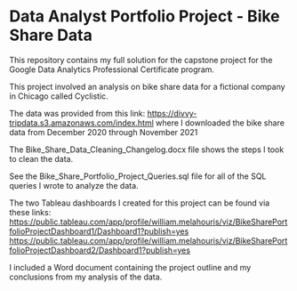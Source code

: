 # Data Analyst Portfolio Project - Bike Share Data

This repository contains my full solution for the capstone project for the Google Data Analytics Professional Certificate program.

This project involved an analysis on bike share data for a fictional company in Chicago called Cyclistic.

The data was provided from this link: https://divvy-tripdata.s3.amazonaws.com/index.html where I downloaded the bike share data from December 2020 through November 2021

The Bike_Share_Data_Cleaning_Changelog.docx file shows the steps I took to clean the data.

See the Bike_Share_Portfolio_Project_Queries.sql file for all of the SQL queries I wrote to analyze the data.

The two Tableau dashboards I created for this project can be found via these links: https://public.tableau.com/app/profile/william.melahouris/viz/BikeSharePortfolioProjectDashboard1/Dashboard1?publish=yes
https://public.tableau.com/app/profile/william.melahouris/viz/BikeSharePortfolioProjectDashboard2/Dashboard1?publish=yes

I included a Word document containing the project outline and my conclusions from my analysis of the data.
